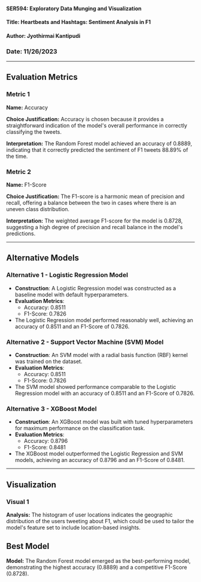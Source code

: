 #### SER594: Exploratory Data Munging and Visualization
#### Title: Heartbeats and Hashtags: Sentiment Analysis in F1
#### Author: Jyothirmai Kantipudi
### Date: 11/26/2023

---

## Evaluation Metrics

### Metric 1

**Name:** Accuracy

**Choice Justification:** Accuracy is chosen because it provides a straightforward indication of the model's overall performance in correctly classifying the tweets.

**Interpretation:** The Random Forest model achieved an accuracy of 0.8889, indicating that it correctly predicted the sentiment of F1 tweets 88.89% of the time.

### Metric 2

**Name:** F1-Score

**Choice Justification:** The F1-score is a harmonic mean of precision and recall, offering a balance between the two in cases where there is an uneven class distribution.

**Interpretation:** The weighted average F1-score for the model is 0.8728, suggesting a high degree of precision and recall balance in the model's predictions.

---

## Alternative Models

### Alternative 1 - Logistic Regression Model

- **Construction**: A Logistic Regression model was constructed as a baseline model with default hyperparameters.
- **Evaluation Metrics**:
  - Accuracy: 0.8511 
  - F1-Score: 0.7826 
- The Logistic Regression model performed reasonably well, achieving an accuracy of 0.8511 and an F1-Score of 0.7826.

### Alternative 2 - Support Vector Machine (SVM) Model

- **Construction**: An SVM model with a radial basis function (RBF) kernel was trained on the dataset.
- **Evaluation Metrics**:
  - Accuracy: 0.8511 
  - F1-Score: 0.7826 
- The SVM model showed performance comparable to the Logistic Regression model with an accuracy of 0.8511 and an F1-Score of 0.7826.

### Alternative 3 - XGBoost Model

- **Construction**: An XGBoost model was built with tuned hyperparameters for maximum performance on the classification task.
- **Evaluation Metrics**:
  - Accuracy: 0.8796 
  - F1-Score: 0.8481 
- The XGBoost model outperformed the Logistic Regression and SVM models, achieving an accuracy of 0.8796 and an F1-Score of 0.8481.

---
## Visualization

### Visual 1

**Analysis:** The histogram of user locations indicates the geographic distribution of the users tweeting about F1, which could be used to tailor the model's feature set to include location-based insights.

## Best Model

**Model:** The Random Forest model emerged as the best-performing model, demonstrating the highest accuracy (0.8889) and a competitive F1-Score (0.8728).

